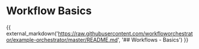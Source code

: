 # Workflow Basics
{{ external_markdown('https://raw.githubusercontent.com/workfloworchestrator/example-orchestrator/master/README.md', 
'## Workflows - Basics') }}

